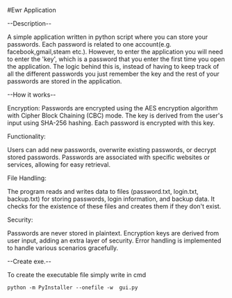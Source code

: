 #Ewr Application

--Description--

A simple application written in python script where you can store your passwords. Each password is related to one account(e.g. facebook,gmail,steam etc.).
However, to enter the application you will need to enter the 'key', which is a password that you enter the first time you open the application.
The logic behind this is, instead of having to keep track of all the different passwords you just remember the key and the rest of your passwords
are stored in the application.

--How it works--

Encryption:
  Passwords are encrypted using the AES encryption algorithm with Cipher Block Chaining (CBC) mode.
  The key is derived from the user's input using SHA-256 hashing.
  Each password is encrypted with this key.

Functionality:

  Users can add new passwords, overwrite existing passwords, or decrypt stored passwords.
  Passwords are associated with specific websites or services, allowing for easy retrieval.

File Handling:

  The program reads and writes data to files (password.txt, login.txt, backup.txt) for storing passwords, login information, and backup data.
  It checks for the existence of these files and creates them if they don't exist.

Security:

  Passwords are never stored in plaintext.
  Encryption keys are derived from user input, adding an extra layer of security.
  Error handling is implemented to handle various scenarios gracefully.

--Create exe.--

To create the executable file simply write in cmd 	

	python -m PyInstaller --onefile -w  gui.py
